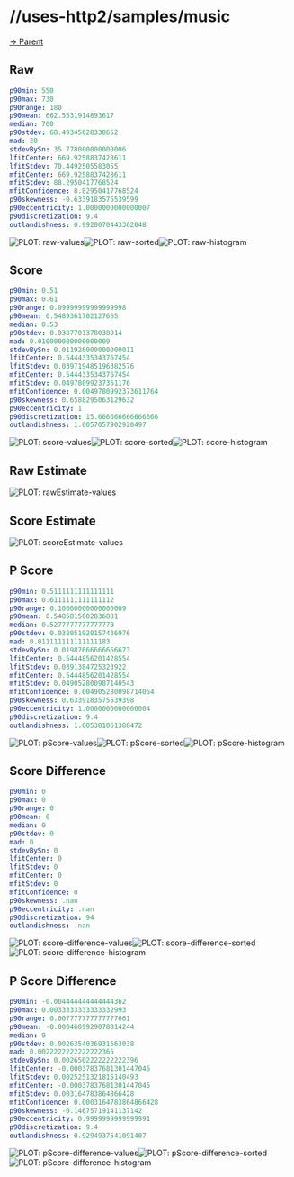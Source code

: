 
# //uses-http2/samples/music

[→ Parent](../..)


## Raw


```yaml
p90min: 550
p90max: 730
p90range: 180
p90mean: 662.5531914893617
median: 700
p90stdev: 68.49345628338652
mad: 20
stdevBySn: 35.778000000000006
lfitCenter: 669.9258837428611
lfitStdev: 70.4492505583055
mfitCenter: 669.9258837428611
mfitStdev: 88.2950417768524
mfitConfidence: 8.82950417768524
p90skewness: -0.6339183575539599
p90eccentricity: 1.0000000000000007
p90discretization: 9.4
outlandishness: 0.9920070443362048

```

![PLOT: raw-values](./raw/values.svg)![PLOT: raw-sorted](./raw/sorted.svg)![PLOT: raw-histogram](./raw/histogram.svg)
## Score


```yaml
p90min: 0.51
p90max: 0.61
p90range: 0.09999999999999998
p90mean: 0.5489361702127665
median: 0.53
p90stdev: 0.0387701378038914
mad: 0.010000000000000009
stdevBySn: 0.011926000000000011
lfitCenter: 0.5444335343767454
lfitStdev: 0.039719485196382576
mfitCenter: 0.5444335343767454
mfitStdev: 0.04978099237361176
mfitConfidence: 0.0049780992373611764
p90skewness: 0.6588295063129632
p90eccentricity: 1
p90discretization: 15.666666666666666
outlandishness: 1.0057057902920497

```

![PLOT: score-values](./score/values.svg)![PLOT: score-sorted](./score/sorted.svg)![PLOT: score-histogram](./score/histogram.svg)
## Raw Estimate

![PLOT: rawEstimate-values](./rawEstimate/values.svg)
## Score Estimate

![PLOT: scoreEstimate-values](./scoreEstimate/values.svg)
## P Score


```yaml
p90min: 0.5111111111111111
p90max: 0.6111111111111112
p90range: 0.10000000000000009
p90mean: 0.5485815602836881
median: 0.5277777777777778
p90stdev: 0.038051920157436976
mad: 0.011111111111111183
stdevBySn: 0.01987666666666673
lfitCenter: 0.5444856201428554
lfitStdev: 0.0391384725323922
mfitCenter: 0.5444856201428554
mfitStdev: 0.049052800987140543
mfitConfidence: 0.004905280098714054
p90skewness: 0.6339183575539398
p90eccentricity: 1.0000000000000004
p90discretization: 9.4
outlandishness: 1.005381061388472

```

![PLOT: pScore-values](./pScore/values.svg)![PLOT: pScore-sorted](./pScore/sorted.svg)![PLOT: pScore-histogram](./pScore/histogram.svg)
## Score Difference


```yaml
p90min: 0
p90max: 0
p90range: 0
p90mean: 0
median: 0
p90stdev: 0
mad: 0
stdevBySn: 0
lfitCenter: 0
lfitStdev: 0
mfitCenter: 0
mfitStdev: 0
mfitConfidence: 0
p90skewness: .nan
p90eccentricity: .nan
p90discretization: 94
outlandishness: .nan

```

![PLOT: score-difference-values](./score-difference/values.svg)![PLOT: score-difference-sorted](./score-difference/sorted.svg)![PLOT: score-difference-histogram](./score-difference/histogram.svg)
## P Score Difference


```yaml
p90min: -0.004444444444444362
p90max: 0.0033333333333332993
p90range: 0.007777777777777661
p90mean: -0.0004609929078014244
median: 0
p90stdev: 0.0026354036931563038
mad: 0.0022222222222222365
stdevBySn: 0.0026502222222222396
lfitCenter: -0.00037837681301447045
lfitStdev: 0.0025251321815140493
mfitCenter: -0.00037837681301447045
mfitStdev: 0.003164783864866428
mfitConfidence: 0.0003164783864866428
p90skewness: -0.14675719141137142
p90eccentricity: 0.9999999999999991
p90discretization: 9.4
outlandishness: 0.9294937541091407

```

![PLOT: pScore-difference-values](./pScore-difference/values.svg)![PLOT: pScore-difference-sorted](./pScore-difference/sorted.svg)![PLOT: pScore-difference-histogram](./pScore-difference/histogram.svg)